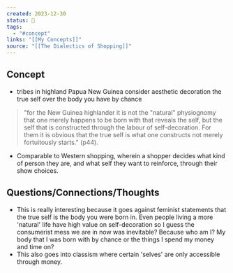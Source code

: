 ```yaml
---
created: 2023-12-30
status: 🔴
tags:
  - "#concept"
links: "[[My Concepts]]"
source: "[[The Dialectics of Shopping]]"
---
```

## Concept
- tribes in highland Papua New Guinea consider aesthetic decoration the true self over the body you have by chance
> "for the New Guinea highlander it is not the "natural" physiognomy that one merely happens to be born with that reveals the self, but the self that is constructed through the labour of self-decoration. For them it is obvious that the true self is what one constructs not merely fortuitously starts." (p44). 
- Comparable to Western shopping, wherein a shopper decides what kind of person they are, and what self they want to reinforce, through their show choices. 
## Questions/Connections/Thoughts
- This is really interesting because it goes against feminist statements that the true self is the body you were born in. Even people living a more 'natural' life have high value on self-decoration so I guess the consumerist mess we are in now was inevitable? Because who am I? My body that I was born with by chance or the things I spend my money and time on? 
- This also goes into classism where certain 'selves' are only accessible through money.
